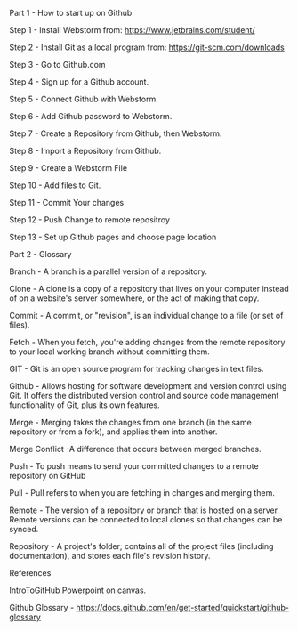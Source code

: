Part 1 - How to start up on Github

Step 1 - Install Webstorm from: https://www.jetbrains.com/student/

Step 2 - Install Git as a local program from: https://git-scm.com/downloads

Step 3 - Go to Github.com

Step 4 - Sign up for a Github account.

Step 5 - Connect Github with Webstorm.

Step 6 - Add Github password to Webstorm.

Step 7 - Create a Repository from Github, then Webstorm.

Step 8 - Import a Repository from Github.

Step 9 - Create a Webstorm File

Step 10 - Add files to Git.

Step 11 - Commit Your changes

Step 12 - Push Change to remote repositroy

Step 13 - Set up Github pages and choose page location

Part 2 - Glossary

Branch - A branch is a parallel version of a repository.

Clone - A clone is a copy of a repository that lives on your computer instead of on a website's server somewhere, or the act of making that copy.

Commit - A commit, or "revision", is an individual change to a file (or set of files).

Fetch - When you fetch, you're adding changes from the remote repository to your local working branch without committing them.

GIT - Git is an open source program for tracking changes in text files.

Github - Allows hosting for software development and version control using Git. It offers the distributed version control and source code management functionality of Git, plus its own features.

Merge - Merging takes the changes from one branch (in the same repository or from a fork), and applies them into another.

Merge Conflict -A difference that occurs between merged branches.

Push - To push means to send your committed changes to a remote repository on GitHub

Pull - Pull refers to when you are fetching in changes and merging them.

Remote - The version of a repository or branch that is hosted on a server. Remote versions can be connected to local clones so that changes can be synced.

Repository - A project's folder; contains all of the project files (including documentation), and stores each file's revision history.

References

IntroToGitHub Powerpoint on canvas.

Github Glossary - https://docs.github.com/en/get-started/quickstart/github-glossary
